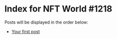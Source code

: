 # Index for NFT World #1218
Posts will be displayed in the order below:

- [Your first post](./001-first.md)

